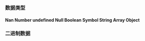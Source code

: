 
### 数据类型

#### Nan Number undefined Null Boolean Symbol  String Array Object

<!-- ie下的 activex 对象 -->


### 二进制数据


